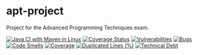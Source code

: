 # apt-project
Project for the Advanced Programming Techniques exam.

[![Java CI with Maven in Linux](https://github.com/MarcoManojlovic/apt-project/actions/workflows/maven.yml/badge.svg)](https://github.com/MarcoManojlovic/apt-project/actions/workflows/maven.yml)
[![Coverage Status](https://coveralls.io/repos/github/MarcoManojlovic/apt-project/badge.svg)](https://coveralls.io/github/MarcoManojlovic/apt-project)
[![Vulnerabilities](https://sonarcloud.io/api/project_badges/measure?project=MarcoManojlovic_apt-project&metric=vulnerabilities)](https://sonarcloud.io/summary/new_code?id=MarcoManojlovic_apt-project)
[![Bugs](https://sonarcloud.io/api/project_badges/measure?project=MarcoManojlovic_apt-project&metric=bugs)](https://sonarcloud.io/summary/new_code?id=MarcoManojlovic_apt-project)
[![Code Smells](https://sonarcloud.io/api/project_badges/measure?project=MarcoManojlovic_apt-project&metric=code_smells)](https://sonarcloud.io/summary/new_code?id=MarcoManojlovic_apt-project)
[![Coverage](https://sonarcloud.io/api/project_badges/measure?project=MarcoManojlovic_apt-project&metric=coverage)](https://sonarcloud.io/summary/new_code?id=MarcoManojlovic_apt-project)
[![Duplicated Lines (%)](https://sonarcloud.io/api/project_badges/measure?project=MarcoManojlovic_apt-project&metric=duplicated_lines_density)](https://sonarcloud.io/summary/new_code?id=MarcoManojlovic_apt-project)
[![Technical Debt](https://sonarcloud.io/api/project_badges/measure?project=MarcoManojlovic_apt-project&metric=sqale_index)](https://sonarcloud.io/summary/new_code?id=MarcoManojlovic_apt-project)
